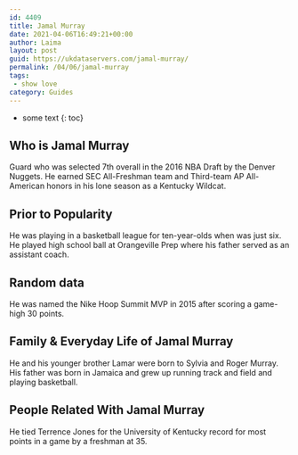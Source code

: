 ```yaml
---
id: 4409
title: Jamal Murray
date: 2021-04-06T16:49:21+00:00
author: Laima
layout: post
guid: https://ukdataservers.com/jamal-murray/
permalink: /04/06/jamal-murray
tags:
 - show love
category: Guides
---
```


* some text
{: toc}


## Who is Jamal Murray
                  
                  
                  
Guard who was selected 7th overall in the 2016 NBA Draft by the Denver Nuggets. He earned SEC All-Freshman team and Third-team AP All-American honors in his lone season as a Kentucky Wildcat.
                  
              
            
              
            
                
                
                
## Prior to Popularity
                  
                  
                  
He was playing in a basketball league for ten-year-olds when was just six. He played high school ball at Orangeville Prep where his father served as an assistant coach.
                  
              
            
              
            
                
                
                
## Random data
                  
                  
                  
He was named the Nike Hoop Summit MVP in 2015 after scoring a game-high 30 points.
                  
              
            
              
            
                
                
                
## Family & Everyday Life of Jamal Murray
                  
                  
                  
He and his younger brother Lamar were born to Sylvia and Roger Murray. His father was born in Jamaica and grew up running track and field and playing basketball.
                  
              
            
              
            
                
                
                
## People Related With Jamal Murray
                  
                  
                  
He tied Terrence Jones for the University of Kentucky record for most points in a game by a freshman at 35.
                  
              
            
              
            
                
              
            
              
              
            
            
              
            
          
          
          